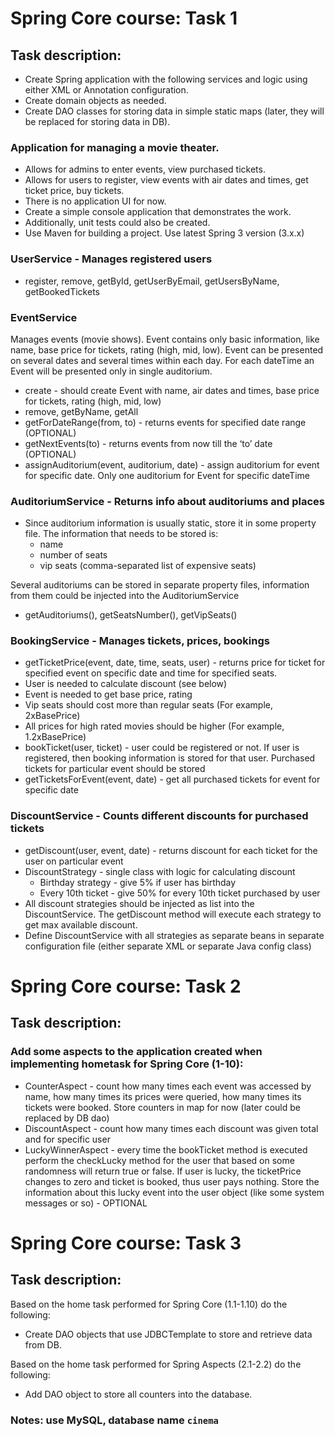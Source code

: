 # Spring Core course: Task 1

## Task description:
- Create Spring application with the following services and logic using either XML or Annotation configuration.
- Create domain objects as needed.
- Create DAO classes for storing data in simple static maps (later, they will be replaced for storing data in DB).

### Application for managing a movie theater.
- Allows for admins to enter events, view purchased tickets.
- Allows for users to register, view events with air dates and times, get ticket price, buy tickets.
- There is no application UI for now.
- Create a simple console application that demonstrates the work.
- Additionally, unit tests could also be created.
- Use Maven for building a project. Use latest Spring 3 version (3.x.x)

### UserService - Manages registered users
* register, remove, getById, getUserByEmail, getUsersByName, getBookedTickets

### EventService
Manages events (movie shows).
Event contains only basic information, like name, base price for tickets, rating (high, mid, low).
Event can be presented on several dates and several times within each day.
For each dateTime an Event will be presented only in single auditorium.
* create - should create Event with name, air dates and times, base price for tickets, rating (high, mid, low)
* remove, getByName, getAll
* getForDateRange(from, to) - returns events for specified date range (OPTIONAL)
* getNextEvents(to) - returns events from now till the ‘to’ date (OPTIONAL)
* assignAuditorium(event, auditorium, date) - assign auditorium for event for specific date. Only one auditorium for Event for specific dateTime

### AuditoriumService - Returns info about auditoriums and places
* Since auditorium information is usually static, store it in some property file. The information that needs to be stored is:
    * name
    * number of seats
    * vip seats (comma-separated list of expensive seats)

Several auditoriums can be stored in separate property files, information from them could be injected into the AuditoriumService

* getAuditoriums(), getSeatsNumber(), getVipSeats()

### BookingService - Manages tickets, prices, bookings
* getTicketPrice(event, date, time, seats, user) - returns price for ticket for specified event on specific date and time for specified seats.
* User is needed to calculate discount (see below)
* Event is needed to get base price, rating
* Vip seats should cost more than regular seats (For example, 2xBasePrice)
* All prices for high rated movies should be higher (For example, 1.2xBasePrice)
* bookTicket(user, ticket) - user could  be registered or not. If user is registered, then booking information is stored for that user. Purchased tickets for particular event should be stored
* getTicketsForEvent(event, date) - get all purchased tickets for event for specific date

### DiscountService - Counts different discounts for purchased tickets
* getDiscount(user, event, date) - returns discount for each ticket for the user on particular event
* DiscountStrategy - single class with logic for calculating discount
    * Birthday strategy - give 5% if user has birthday
    * Every 10th ticket - give 50% for every 10th ticket purchased by user
* All discount strategies should be injected as list into the DiscountService. The getDiscount method will execute each strategy to get max available discount.
* Define DiscountService with all strategies as separate beans in separate configuration file (either separate XML or separate Java config class)


# Spring Core course: Task 2

## Task description: 

### Add some aspects to the application created when implementing hometask for Spring Core (1-10):

* CounterAspect - count how many times each event was accessed by name, how many times its prices were queried, how many times its tickets were booked. Store counters in map for now (later could be replaced by DB dao)
* DiscountAspect - count how many times each discount was given total and for specific user
* LuckyWinnerAspect - every time the bookTicket method is executed perform the checkLucky method for the user that based on some randomness will return true or false. If user is lucky, the ticketPrice changes to zero and ticket is booked, thus user pays nothing. Store the information about this lucky event into the user object (like some system messages or so) - OPTIONAL



# Spring Core course: Task 3
## Task description: 

Based on the home task performed for Spring Core (1.1-1.10) do the following:
- Create DAO objects that use JDBCTemplate to store and retrieve data from DB.

Based on the home task performed for Spring Aspects (2.1-2.2) do the following:
- Add DAO object to store all counters into the database.

### Notes: use MySQL, database name `cinema`